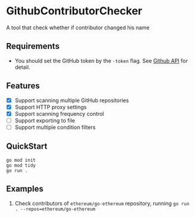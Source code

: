 # GithubContributorChecker
A tool that check whether if contributor changed his name 

## Requirements

- You should set the GitHub token by the `-token` flag. See [Github API](https://docs.github.com/en/rest/repos/repos?apiVersion=2022-11-28#list-repository-contributors) for detail.

## Features

- [x] Support scanning multiple GitHub repositories
- [X] Support HTTP proxy settings
- [X] Support scanning frequency control
- [ ] Support exporting to file
- [ ] Support multiple condition filters

## QuickStart

```shell
go mod init
go mod tidy
go run .
```

## Examples

1. Check contributors of `ethereum/go-ethereum` repository, running `go run . --repos=ethereum/go-ethereum`
